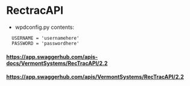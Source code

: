 # RectracAPI

- wpdconfig.py contents:

```
  USERNAME = 'usernamehere'
  PASSWORD = 'passwordhere'
```
#### https://app.swaggerhub.com/apis-docs/VermontSystems/RecTracAPI/2.2
#### https://app.swaggerhub.com/apis/VermontSystems/RecTracAPI/2.2

